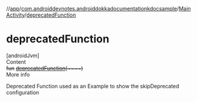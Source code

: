 //[app](../../../index.md)/[com.androiddevnotes.androiddokkadocumentationkdocsample](../index.md)/[MainActivity](index.md)/[deprecatedFunction](deprecated-function.md)



# deprecatedFunction  
[androidJvm]  
Content  
~~fun~~ [~~deprecatedFunction~~](deprecated-function.md)~~(~~~~)~~  
More info  


Deprecated Function used as an Example to show the skipDeprecated configuration

  



